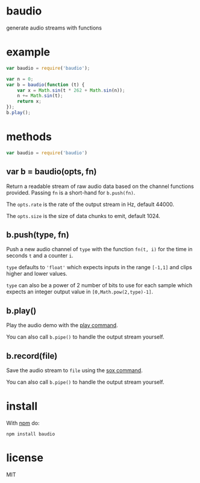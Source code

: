 # baudio

generate audio streams with functions

# example

``` js
var baudio = require('baudio');

var n = 0;
var b = baudio(function (t) {
    var x = Math.sin(t * 262 + Math.sin(n));
    n += Math.sin(t);
    return x;
});
b.play();
```

# methods

``` js
var baudio = require('baudio')
```

## var b = baudio(opts, fn)

Return a readable stream of raw audio data based on the channel functions
provided. Passing `fn` is a short-hand for `b.push(fn)`.

The `opts.rate` is the rate of the output stream in Hz, default 44000.

The `opts.size` is the size of data chunks to emit, default 1024.

## b.push(type, fn)

Push a new audio channel of `type` with the function `fn(t, i)` for the time in
seconds `t` and a counter `i`.

`type` defaults to `'float'` which expects inputs in the range `[-1,1]` and
clips higher and lower values.

`type` can also be a power of 2 number of bits to use for each sample which
expects an integer output value in `[0,Math.pow(2,type)-1]`.

## b.play()

Play the audio demo with the [play command](http://sox.sourceforge.net/).

You can also call `b.pipe()` to handle the output stream yourself.

## b.record(file)

Save the audio stream to `file` using the
[sox command](http://sox.sourceforge.net/).

You can also call `b.pipe()` to handle the output stream yourself.

# install

With [npm](http://npmjs.org) do:

```
npm install baudio
```

# license

MIT
